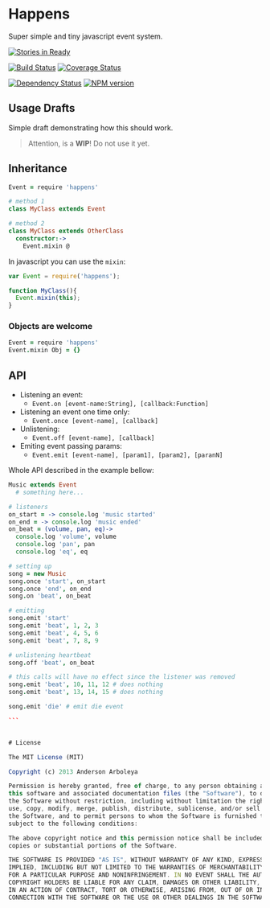 # Happens

Super simple and tiny javascript event system.

[![Stories in Ready](https://badge.waffle.io/serpentem/happens.png)](http://waffle.io/serpentem/happens)  

[![Build Status](https://travis-ci.org/serpentem/happens.png?branch=master)](https://travis-ci.org/serpentem/happens) [![Coverage Status](https://coveralls.io/repos/serpentem/happens/badge.png)](https://coveralls.io/r/serpentem/happens)

[![Dependency Status](https://gemnasium.com/serpentem/happens.png)](https://gemnasium.com/serpentem/happens) [![NPM version](https://badge.fury.io/js/happens.png)](http://badge.fury.io/js/happens)

## Usage Drafts

Simple draft demonstrating how this should work.

> Attention, is a **WIP**! Do not use it yet.

## Inheritance

````coffeescript
Event = require 'happens'

# method 1
class MyClass extends Event

# method 2
class MyClass extends OtherClass
  constructor:->
    Event.mixin @
````

In javascript you can use the `mixin`:

````javascript
var Event = require('happens');

function MyClass(){
  Event.mixin(this);
} 
````

### Objects are welcome

````coffeescript
Event = require 'happens'
Event.mixin Obj = {}
````

## API

 - Listening an event:
   - `Event.on [event-name:String], [callback:Function]`
 - Listening an event one time only:
   - `Event.once [event-name], [callback]`
 - Unlistening:
   - `Event.off [event-name], [callback]`
 - Emiting event passing params:
   - `Event.emit [event-name], [param1], [param2], [paranN]`

Whole API described in the example bellow:

````coffeescript
Music extends Event
  # something here...

# listeners
on_start = -> console.log 'music started'
on_end = -> console.log 'music ended'
on_beat = (volume, pan, eq)->
  console.log 'volume', volume
  console.log 'pan', pan
  console.log 'eq', eq

# setting up
song = new Music
song.once 'start', on_start
song.once 'end', on_end
song.on 'beat', on_beat

# emitting
song.emit 'start'
song.emit 'beat', 1, 2, 3
song.emit 'beat', 4, 5, 6
song.emit 'beat', 7, 8, 9

# unlistening heartbeat
song.off 'beat', on_beat

# this calls will have no effect since the listener was removed
song.emit 'beat', 10, 11, 12 # does nothing
song.emit 'beat', 13, 14, 15 # does nothing

song.emit 'die' # emit die event

```


# License

The MIT License (MIT)

Copyright (c) 2013 Anderson Arboleya

Permission is hereby granted, free of charge, to any person obtaining a copy of
this software and associated documentation files (the "Software"), to deal in
the Software without restriction, including without limitation the rights to
use, copy, modify, merge, publish, distribute, sublicense, and/or sell copies of
the Software, and to permit persons to whom the Software is furnished to do so,
subject to the following conditions:

The above copyright notice and this permission notice shall be included in all
copies or substantial portions of the Software.

THE SOFTWARE IS PROVIDED "AS IS", WITHOUT WARRANTY OF ANY KIND, EXPRESS OR
IMPLIED, INCLUDING BUT NOT LIMITED TO THE WARRANTIES OF MERCHANTABILITY, FITNESS
FOR A PARTICULAR PURPOSE AND NONINFRINGEMENT. IN NO EVENT SHALL THE AUTHORS OR
COPYRIGHT HOLDERS BE LIABLE FOR ANY CLAIM, DAMAGES OR OTHER LIABILITY, WHETHER
IN AN ACTION OF CONTRACT, TORT OR OTHERWISE, ARISING FROM, OUT OF OR IN
CONNECTION WITH THE SOFTWARE OR THE USE OR OTHER DEALINGS IN THE SOFTWARE.